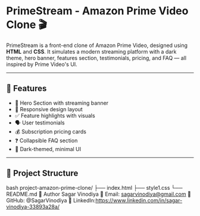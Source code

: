 # PrimeStream - Amazon Prime Video Clone 🎬

PrimeStream is a front-end clone of Amazon Prime Video, designed using **HTML** and **CSS**. It simulates a modern streaming platform with a dark theme, hero banner, features section, testimonials, pricing, and FAQ — all inspired by Prime Video's UI.

---

## 🌟 Features

- 🎥 Hero Section with streaming banner
- 📱 Responsive design layout
- ✅ Feature highlights with visuals
- 🗣️ User testimonials
- 💰 Subscription pricing cards
- ❓ Collapsible FAQ section
- 🎨 Dark-themed, minimal UI

---

## 📁 Project Structure

bash
project-amazon-prime-clone/
├── index.html
├── style1.css
└── README.md
👤 Author
Sagar Vinodiya
📧 Email: sagarvinodiya@gmail.com
🐙 GitHub: @SagarVinodiya
💼 LinkedIn:https://www.linkedin.com/in/sagar-vinodiya-33893a28a/


